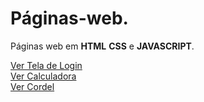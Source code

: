# Páginas-web.
Páginas web em **HTML** **CSS** e **JAVASCRIPT**.

<a href="https://wellersonpro.github.io/Paginas-web/tela-de-login-html-css/login.html">Ver Tela de Login</a><br>
<a href="https://wellersonpro.github.io/Paginas-web/calculadora/calcula.html">Ver Calculadora</a><br>
<a href="https://wellersonpro.github.io/Paginas-web/cordel/index.html">Ver Cordel</a>